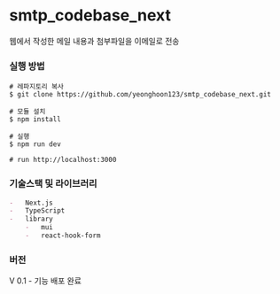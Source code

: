 # smtp_codebase_next

웹에서 작성한 메일 내용과 첨부파일을 이메일로 전송

### 실행 방법

```shell
# 레파지토리 복사
$ git clone https://github.com/yeonghoon123/smtp_codebase_next.git

# 모듈 설치
$ npm install

# 실행
$ npm run dev

# run http://localhost:3000
```

### 기술스택 및 라이브러리

```markdown
-   Next.js
-   TypeScript
-   library
    -   mui
    -   react-hook-form
```

### 버전

V 0.1 - 기능 배포 완료
